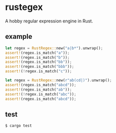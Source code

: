 # rustegex

A hobby regular expression engine in Rust.

## example

```rust
let regex = RustRegex::new("a|b*").unwrap();
assert!(regex.is_match("a"));
assert!(regex.is_match("b"));
assert!(regex.is_match("bb"));
assert!(regex.is_match("bbb"));
assert!(!regex.is_match("c"));

let regex = RustRegex::new(r"ab(cd|)").unwrap();
assert!(regex.is_match("abcd"));
assert!(regex.is_match("ab"));
assert!(!regex.is_match("abc"));
assert!(regex.is_match("abcd"));
```

## test

```bash
$ cargo test
```
